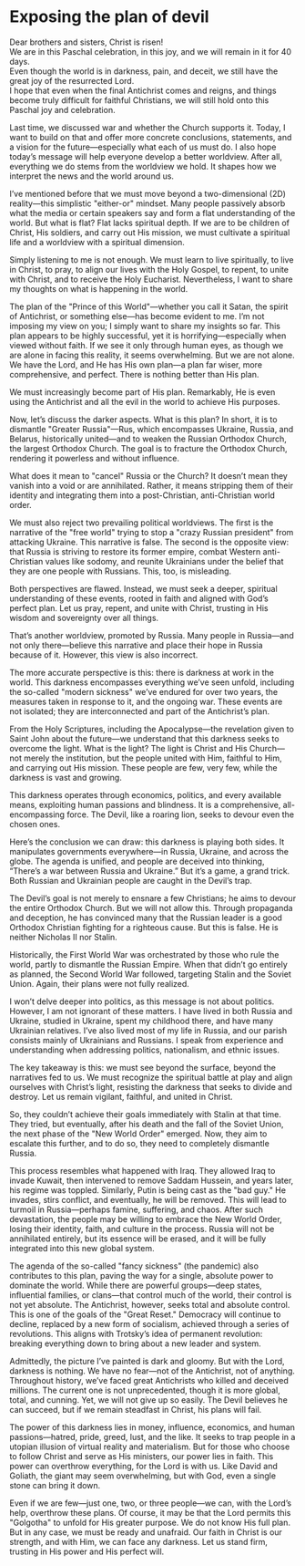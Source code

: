 # Exposing the plan of devil

Dear brothers and sisters, Christ is risen!  
We are in this Paschal celebration, in this joy, and we will remain in it for 40 days.  
Even though the world is in darkness, pain, and deceit, we still have the great joy of the resurrected Lord.  
I hope that even when the final Antichrist comes and reigns, and things become truly difficult for faithful Christians, we will still hold onto this Paschal joy and celebration.  

Last time, we discussed war and whether the Church supports it. Today, I want to build on that and offer more concrete conclusions, statements, and a vision for the future—especially what each of us must do. I also hope today’s message will help everyone develop a better worldview. After all, everything we do stems from the worldview we hold. It shapes how we interpret the news and the world around us.  

I’ve mentioned before that we must move beyond a two-dimensional (2D) reality—this simplistic "either-or" mindset. Many people passively absorb what the media or certain speakers say and form a flat understanding of the world. But what is flat? Flat lacks spiritual depth. If we are to be children of Christ, His soldiers, and carry out His mission, we must cultivate a spiritual life and a worldview with a spiritual dimension.  

Simply listening to me is not enough. We must learn to live spiritually, to live in Christ, to pray, to align our lives with the Holy Gospel, to repent, to unite with Christ, and to receive the Holy Eucharist. Nevertheless, I want to share my thoughts on what is happening in the world.  

The plan of the "Prince of this World"—whether you call it Satan, the spirit of Antichrist, or something else—has become evident to me. I’m not imposing my view on you; I simply want to share my insights so far. This plan appears to be highly successful, yet it is horrifying—especially when viewed without faith. If we see it only through human eyes, as though we are alone in facing this reality, it seems overwhelming. But we are not alone. We have the Lord, and He has His own plan—a plan far wiser, more comprehensive, and perfect. There is nothing better than His plan.  

We must increasingly become part of His plan. Remarkably, He is even using the Antichrist and all the evil in the world to achieve His purposes.  

Now, let’s discuss the darker aspects. What is this plan? In short, it is to dismantle "Greater Russia"—Rus, which encompasses Ukraine, Russia, and Belarus, historically united—and to weaken the Russian Orthodox Church, the largest Orthodox Church. The goal is to fracture the Orthodox Church, rendering it powerless and without influence.  

What does it mean to "cancel" Russia or the Church? It doesn’t mean they vanish into a void or are annihilated. Rather, it means stripping them of their identity and integrating them into a post-Christian, anti-Christian world order.  

We must also reject two prevailing political worldviews. The first is the narrative of the "free world" trying to stop a "crazy Russian president" from attacking Ukraine. This narrative is false. The second is the opposite view: that Russia is striving to restore its former empire, combat Western anti-Christian values like sodomy, and reunite Ukrainians under the belief that they are one people with Russians. This, too, is misleading.  

Both perspectives are flawed. Instead, we must seek a deeper, spiritual understanding of these events, rooted in faith and aligned with God’s perfect plan. Let us pray, repent, and unite with Christ, trusting in His wisdom and sovereignty over all things.

That’s another worldview, promoted by Russia. Many people in Russia—and not only there—believe this narrative and place their hope in Russia because of it. However, this view is also incorrect.  

The more accurate perspective is this: there is darkness at work in the world. This darkness encompasses everything we’ve seen unfold, including the so-called "modern sickness" we’ve endured for over two years, the measures taken in response to it, and the ongoing war. These events are not isolated; they are interconnected and part of the Antichrist’s plan.  

From the Holy Scriptures, including the Apocalypse—the revelation given to Saint John about the future—we understand that this darkness seeks to overcome the light. What is the light? The light is Christ and His Church—not merely the institution, but the people united with Him, faithful to Him, and carrying out His mission. These people are few, very few, while the darkness is vast and growing.  

This darkness operates through economics, politics, and every available means, exploiting human passions and blindness. It is a comprehensive, all-encompassing force. The Devil, like a roaring lion, seeks to devour even the chosen ones.  

Here’s the conclusion we can draw: this darkness is playing both sides. It manipulates governments everywhere—in Russia, Ukraine, and across the globe. The agenda is unified, and people are deceived into thinking, “There’s a war between Russia and Ukraine.” But it’s a game, a grand trick. Both Russian and Ukrainian people are caught in the Devil’s trap.  

The Devil’s goal is not merely to ensnare a few Christians; he aims to devour the entire Orthodox Church. But we will not allow this. Through propaganda and deception, he has convinced many that the Russian leader is a good Orthodox Christian fighting for a righteous cause. But this is false. He is neither Nicholas II nor Stalin.  

Historically, the First World War was orchestrated by those who rule the world, partly to dismantle the Russian Empire. When that didn’t go entirely as planned, the Second World War followed, targeting Stalin and the Soviet Union. Again, their plans were not fully realized.  

I won’t delve deeper into politics, as this message is not about politics. However, I am not ignorant of these matters. I have lived in both Russia and Ukraine, studied in Ukraine, spent my childhood there, and have many Ukrainian relatives. I’ve also lived most of my life in Russia, and our parish consists mainly of Ukrainians and Russians. I speak from experience and understanding when addressing politics, nationalism, and ethnic issues.  

The key takeaway is this: we must see beyond the surface, beyond the narratives fed to us. We must recognize the spiritual battle at play and align ourselves with Christ’s light, resisting the darkness that seeks to divide and destroy. Let us remain vigilant, faithful, and united in Christ.

So, they couldn’t achieve their goals immediately with Stalin at that time. They tried, but eventually, after his death and the fall of the Soviet Union, the next phase of the "New World Order" emerged. Now, they aim to escalate this further, and to do so, they need to completely dismantle Russia.  

This process resembles what happened with Iraq. They allowed Iraq to invade Kuwait, then intervened to remove Saddam Hussein, and years later, his regime was toppled. Similarly, Putin is being cast as the "bad guy." He invades, stirs conflict, and eventually, he will be removed. This will lead to turmoil in Russia—perhaps famine, suffering, and chaos. After such devastation, the people may be willing to embrace the New World Order, losing their identity, faith, and culture in the process. Russia will not be annihilated entirely, but its essence will be erased, and it will be fully integrated into this new global system.  

The agenda of the so-called "fancy sickness" (the pandemic) also contributes to this plan, paving the way for a single, absolute power to dominate the world. While there are powerful groups—deep states, influential families, or clans—that control much of the world, their control is not yet absolute. The Antichrist, however, seeks total and absolute control. This is one of the goals of the "Great Reset." Democracy will continue to decline, replaced by a new form of socialism, achieved through a series of revolutions. This aligns with Trotsky’s idea of permanent revolution: breaking everything down to bring about a new leader and system.  

Admittedly, the picture I’ve painted is dark and gloomy. But with the Lord, darkness is nothing. We have no fear—not of the Antichrist, not of anything. Throughout history, we’ve faced great Antichrists who killed and deceived millions. The current one is not unprecedented, though it is more global, total, and cunning. Yet, we will not give up so easily. The Devil believes he can succeed, but if we remain steadfast in Christ, his plans will fail.  

The power of this darkness lies in money, influence, economics, and human passions—hatred, pride, greed, lust, and the like. It seeks to trap people in a utopian illusion of virtual reality and materialism. But for those who choose to follow Christ and serve as His ministers, our power lies in faith. This power can overthrow everything, for the Lord is with us. Like David and Goliath, the giant may seem overwhelming, but with God, even a single stone can bring it down.  

Even if we are few—just one, two, or three people—we can, with the Lord’s help, overthrow these plans. Of course, it may be that the Lord permits this "Golgotha" to unfold for His greater purpose. We do not know His full plan. But in any case, we must be ready and unafraid. Our faith in Christ is our strength, and with Him, we can face any darkness. Let us stand firm, trusting in His power and His perfect will.

